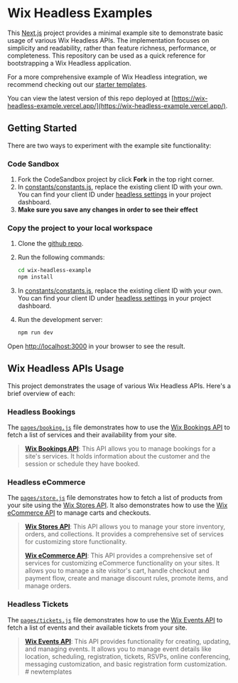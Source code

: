 # Wix Headless Examples

This [Next.js](https://nextjs.org/) project provides a minimal example site to demonstrate basic usage of various Wix
Headless APIs. The implementation focuses on simplicity and readability, rather than feature richness, performance, or
completeness. This repository can be used as a quick reference for bootstrapping a Wix Headless application.

For a more comprehensive example of Wix Headless integration, we recommend checking out
our [starter templates](https://www.wix.com/developers/headless/templates).

You can view the latest version of this repo deployed
at [https://wix-headless-example.vercel.app/](https://wix-headless-example.vercel.app/).

## Getting Started

There are two ways to experiment with the example site functionality:

### Code Sandbox

1. Fork the CodeSandbox project by click **Fork** in the top right corner.
2. In [constants/constants.js](./constants/constants.js), replace the existing client ID with your own. You can find
   your client
   ID
   under [headless settings](https://www.wix.com/my-account/site-selector/?buttonText=Select%20Site&title=Select%20a%20Site&autoSelectOnSingleSite=true&actionUrl=https:%2F%2Fwww.wix.com%2Fdashboard%2F%7B%7BmetaSiteId%7D%7D%2Foauth-apps-settings)
   in your project dashboard.
3. **Make sure you save any changes in order to see their effect**

### Copy the project to your local workspace

1. Clone the [github repo](https://github.com/wix/wix-headless-example/tree/main).
2. Run the following commands:

    ```bash
    cd wix-headless-example
    npm install
    ```

3. In [constants/constants.js](./constants/constants.js), replace the existing client ID with your own. You can find
   your client
   ID
   under [headless settings](https://www.wix.com/my-account/site-selector/?buttonText=Select%20Site&title=Select%20a%20Site&autoSelectOnSingleSite=true&actionUrl=https:%2F%2Fwww.wix.com%2Fdashboard%2F%7B%7BmetaSiteId%7D%7D%2Foauth-apps-settings)
   in your project dashboard.
4. Run the development server:

    ```bash
    npm run dev
    ```

Open [http://localhost:3000](http://localhost:3000) in your browser to see the result.

## Wix Headless APIs Usage

This project demonstrates the usage of various Wix Headless APIs. Here's a brief overview of each:

### Headless Bookings

The [`pages/booking.js`](./pages/booking.js) file demonstrates how to use
the [Wix Bookings API](https://dev.wix.com/docs/sdk/backend-modules/bookings/bookings/introduction) to fetch a list of
services and their availability from your site.

> **[Wix Bookings API](https://dev.wix.com/docs/sdk/backend-modules/bookings/bookings/introduction)**: This API allows
> you to manage bookings for a site's services. It holds information about the customer and the session or schedule they
> have booked.

### Headless eCommerce

The [`pages/store.js`](./pages/store.js) file demonstrates how to fetch a list of products from your site using
the [Wix Stores API](https://dev.wix.com/docs/sdk/backend-modules/stores). It also demonstrates how to use
the [Wix eCommerce API](https://dev.wix.com/docs/sdk/backend-modules/ecom/introduction) to manage carts and checkouts.

> **[Wix Stores API](https://dev.wix.com/docs/sdk/backend-modules/stores)**: This API allows you to manage your store
> inventory, orders, and collections.
> It provides a comprehensive set of services for customizing store functionality.
>
> **[Wix eCommerce API](https://dev.wix.com/docs/sdk/backend-modules/ecom/introduction)**: This API provides a
> comprehensive set of services for customizing eCommerce functionality on your sites.
> It allows you to manage a site visitor's cart, handle checkout and payment flow, create and manage discount rules,
> promote items, and manage orders.

### Headless Tickets

The [`pages/tickets.js`](./pages/tickets.js) file demonstrates how to use
the [Wix Events API](https://dev.wix.com/docs/sdk/backend-modules/events/introduction) to fetch a list of events and
their available tickets from your site.

> **[Wix Events API](https://dev.wix.com/docs/sdk/backend-modules/events/introduction)**: This API provides
> functionality for creating, updating, and managing events.
> It allows you to manage event details like location, scheduling, registration, tickets, RSVPs, online conferencing,
> messaging customization, and basic registration form customization.
#   n e w t e m p l a t e s  
 